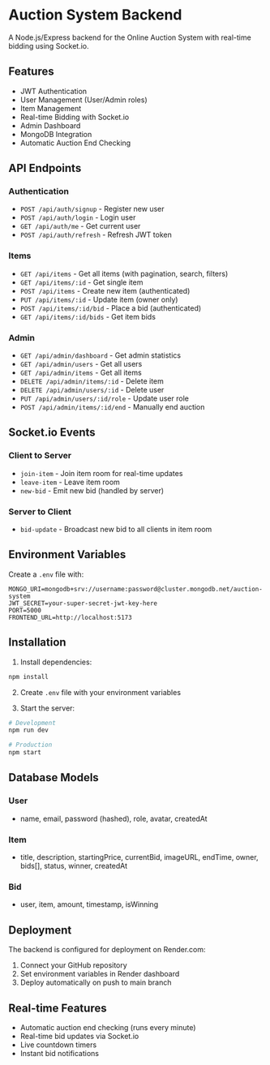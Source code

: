 # Auction System Backend

A Node.js/Express backend for the Online Auction System with real-time bidding using Socket.io.

## Features

- JWT Authentication
- User Management (User/Admin roles)
- Item Management
- Real-time Bidding with Socket.io
- Admin Dashboard
- MongoDB Integration
- Automatic Auction End Checking

## API Endpoints

### Authentication
- `POST /api/auth/signup` - Register new user
- `POST /api/auth/login` - Login user
- `GET /api/auth/me` - Get current user
- `POST /api/auth/refresh` - Refresh JWT token

### Items
- `GET /api/items` - Get all items (with pagination, search, filters)
- `GET /api/items/:id` - Get single item
- `POST /api/items` - Create new item (authenticated)
- `PUT /api/items/:id` - Update item (owner only)
- `POST /api/items/:id/bid` - Place a bid (authenticated)
- `GET /api/items/:id/bids` - Get item bids

### Admin
- `GET /api/admin/dashboard` - Get admin statistics
- `GET /api/admin/users` - Get all users
- `GET /api/admin/items` - Get all items
- `DELETE /api/admin/items/:id` - Delete item
- `DELETE /api/admin/users/:id` - Delete user
- `PUT /api/admin/users/:id/role` - Update user role
- `POST /api/admin/items/:id/end` - Manually end auction

## Socket.io Events

### Client to Server
- `join-item` - Join item room for real-time updates
- `leave-item` - Leave item room
- `new-bid` - Emit new bid (handled by server)

### Server to Client
- `bid-update` - Broadcast new bid to all clients in item room

## Environment Variables

Create a `.env` file with:

```
MONGO_URI=mongodb+srv://username:password@cluster.mongodb.net/auction-system
JWT_SECRET=your-super-secret-jwt-key-here
PORT=5000
FRONTEND_URL=http://localhost:5173
```

## Installation

1. Install dependencies:
```bash
npm install
```

2. Create `.env` file with your environment variables

3. Start the server:
```bash
# Development
npm run dev

# Production
npm start
```

## Database Models

### User
- name, email, password (hashed), role, avatar, createdAt

### Item
- title, description, startingPrice, currentBid, imageURL, endTime, owner, bids[], status, winner, createdAt

### Bid
- user, item, amount, timestamp, isWinning

## Deployment

The backend is configured for deployment on Render.com:

1. Connect your GitHub repository
2. Set environment variables in Render dashboard
3. Deploy automatically on push to main branch

## Real-time Features

- Automatic auction end checking (runs every minute)
- Real-time bid updates via Socket.io
- Live countdown timers
- Instant bid notifications
